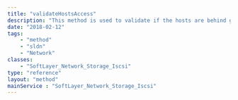 ```yaml
---
title: "validateHostsAccess"
description: "This method is used to validate if the hosts are behind gateway or not from [SoftLayer_Network_Subnet|SoftLayer_Network_Subnet_IpAddress] objects. This returns [SoftLayer_Container_Network_Storage_HostsGatewayInformation] object containing the host details along with a boolean attribute which indicates if it's behind the gateway or not. "
date: "2018-02-12"
tags:
    - "method"
    - "sldn"
    - "Network"
classes:
    - "SoftLayer_Network_Storage_Iscsi"
type: "reference"
layout: "method"
mainService : "SoftLayer_Network_Storage_Iscsi"
---
```

